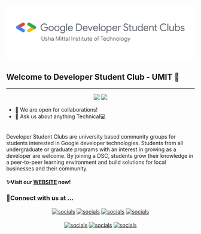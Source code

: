 <img src="https://github.com/dsc-umit/dsc-umit/blob/main/banner-gdsc.png" alt="dsc-banner"><br>
## Welcome to Developer Student Club - UMIT 🚀
<hr>

<p align="center"><img src="https://visitor-badge.laobi.icu/badge?page_id=gdsc-umit.gdsc-umit"> <img src="https://img.shields.io/github/followers/gdsc-umit?label=Follow&style=social)](https://github.com/gdsc-umit"></p> 

- 👯 We are open for collaborations!<br>
- 💬 Ask us about anything Technical💻 <br>
<br>
Developer Student Clubs are university based community groups for students interested in Google developer technologies. Students from all undergraduate or graduate programs with an interest in growing as a developer are welcome. By joining a DSC, students grow their knowledge in a peer-to-peer learning environment and build solutions for local businesses and their community.
<br/>
<h4> ✨Visit our <a href="https://gdsc-umit.netlify.app/" target="blank">WEBSITE</a> now! </h4>
<h3> 🤗Connect with us at ...</h3>
<p align="center"><a href="https://www.linkedin.com/company/gdsc-umit/" target="blank"><img align="center" src="https://img.shields.io/badge/LinkedIn-0077B5?style=for-the-badge&logo=linkedin&logoColor=white" alt="socials"/></a> <a href="mailto:dsc.umit@gmail.com" target="blank"><img align="center" src="https://img.shields.io/badge/dsc.umit@gmail.com-D14836?style=for-the-badge&logo=gmail&logoColor=white" alt="socials"/></a> <a href="https://www.instagram.com/gdsc_umit/" target="blank"><img align="center" src="https://img.shields.io/badge/Instagram-E4405F?style=for-the-badge&logo=instagram&logoColor=white" alt="socials"/></a> <a href="https://twitter.com/DscUmit" target="blank"><img align="center" src="https://img.shields.io/badge/Twitter-1DA1F2?style=for-the-badge&logo=twitter&logoColor=white" alt="socials"/></a><br/><br/><a href="https://discord.gg/WxRDeAFxbu" target="blank"><img align="center" src="https://img.shields.io/badge/Discord-7289DA?style=for-the-badge&logo=discord&logoColor=white" alt="socials"/></a> <a href="https://medium.com/dsc-umit" target="blank"><img align="center" src="https://img.shields.io/badge/Medium-12100E?style=for-the-badge&logo=medium&logoColor=white" alt="socials"/></a> <a href="https://www.facebook.com/dsc.umit.3" target="blank"><img align="center" src="https://img.shields.io/badge/Facebook-1877F2?style=for-the-badge&logo=facebook&logoColor=white" alt="socials"/></a></p>

